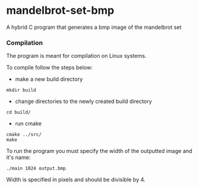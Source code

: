 # mandelbrot-set-bmp

A hybrid C program that generates a bmp image of the mandelbrot set

### Compilation
The program is meant for compilation on Linux systems.

To compile follow the steps below:
- make a new build directory 
```
mkdir build
```
- change directories to the newly created build directory
```
cd build/
```
- run cmake
```
cmake ../src/
make 
```

To run the program you must specify the width of the outputted image and it's name:
```
./main 1024 output.bmp
```
Width is specified in pixels and should be divisible by 4.
